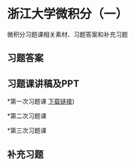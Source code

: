 # 浙江大学微积分（一）
微积分习题课相关素材、习题答案和补充习题

## 习题答案



## 习题课讲稿及PPT

*第一次习题课 [下载链接](https://www.runoob.com))

*第二次习题课 

*第三次习题课 

## 补充习题



